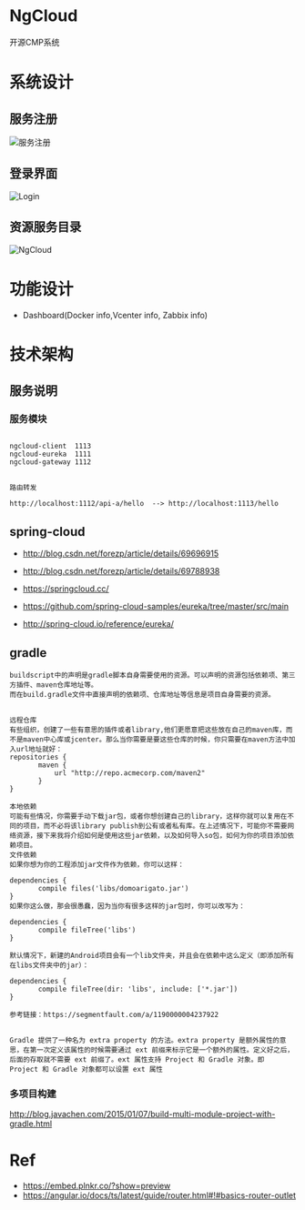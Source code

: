# NgCloud
开源CMP系统

# 系统设计
## 服务注册
![服务注册](/doc/image/spring-cloud-service-discovery.png)

## 登录界面
![Login](/doc/image/login.png)

## 资源服务目录
![NgCloud](/doc/image/ngcloud.png)



# 功能设计

- Dashboard(Docker info,Vcenter info, Zabbix info)

# 技术架构

## 服务说明

### 服务模块
```

ngcloud-client  1113
ngcloud-eureka  1111
ngcloud-gateway 1112


路由转发

http://localhost:1112/api-a/hello  --> http://localhost:1113/hello

```

## spring-cloud

- http://blog.csdn.net/forezp/article/details/69696915

- http://blog.csdn.net/forezp/article/details/69788938

- https://springcloud.cc/

- https://github.com/spring-cloud-samples/eureka/tree/master/src/main

- http://spring-cloud.io/reference/eureka/

## gradle 
```
buildscript中的声明是gradle脚本自身需要使用的资源。可以声明的资源包括依赖项、第三方插件、maven仓库地址等。
而在build.gradle文件中直接声明的依赖项、仓库地址等信息是项目自身需要的资源。


远程仓库
有些组织，创建了一些有意思的插件或者library,他们更愿意把这些放在自己的maven库，而不是maven中心库或jcenter。那么当你需要是要这些仓库的时候，你只需要在maven方法中加入url地址就好：
repositories {
       maven {
           url "http://repo.acmecorp.com/maven2"
       }
}

本地依赖
可能有些情况，你需要手动下载jar包，或者你想创建自己的library，这样你就可以复用在不同的项目，而不必将该library publish到公有或者私有库。在上述情况下，可能你不需要网络资源，接下来我将介绍如何是使用这些jar依赖，以及如何导入so包，如何为你的项目添加依赖项目。
文件依赖
如果你想为你的工程添加jar文件作为依赖，你可以这样：

dependencies {
       compile files('libs/domoarigato.jar')
}
如果你这么做，那会很愚蠢，因为当你有很多这样的jar包时，你可以改写为：

dependencies {
       compile fileTree('libs')
}
 
默认情况下，新建的Android项目会有一个lib文件夹，并且会在依赖中这么定义（即添加所有在libs文件夹中的jar）：

dependencies {
       compile fileTree(dir: 'libs', include: ['*.jar'])
}

参考链接：https://segmentfault.com/a/1190000004237922


Gradle 提供了一种名为 extra property 的方法。extra property 是额外属性的意思，在第一次定义该属性的时候需要通过 ext 前缀来标示它是一个额外的属性。定义好之后，后面的存取就不需要 ext 前缀了。ext 属性支持 Project 和 Gradle 对象。即 Project 和 Gradle 对象都可以设置 ext 属性
```

### 多项目构建

http://blog.javachen.com/2015/01/07/build-multi-module-project-with-gradle.html


# Ref
- https://embed.plnkr.co/?show=preview
- https://angular.io/docs/ts/latest/guide/router.html#!#basics-router-outlet

